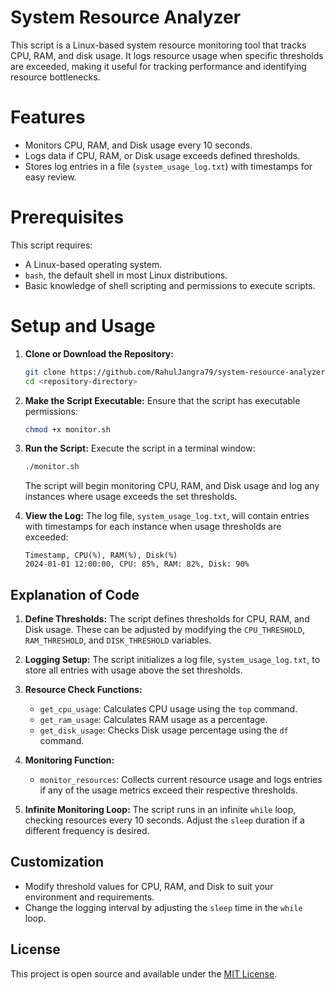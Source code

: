 # System Resource Analyzer

This script is a Linux-based system resource monitoring tool that tracks CPU, RAM, and disk usage. It logs resource usage when specific thresholds are exceeded, 
making it useful for tracking performance and identifying resource bottlenecks.

# Features

- Monitors CPU, RAM, and Disk usage every 10 seconds.
- Logs data if CPU, RAM, or Disk usage exceeds defined thresholds.
- Stores log entries in a file (`system_usage_log.txt`) with timestamps for easy review.

# Prerequisites

This script requires:

- A Linux-based operating system.
- `bash`, the default shell in most Linux distributions.
- Basic knowledge of shell scripting and permissions to execute scripts.

# Setup and Usage

1. **Clone or Download the Repository:**
   ```bash
   git clone https://github.com/RahulJangra79/system-resource-analyzer.git
   cd <repository-directory>
   ```

2. **Make the Script Executable:**
   Ensure that the script has executable permissions:
   ```bash
   chmod +x monitor.sh
   ```

3. **Run the Script:**
   Execute the script in a terminal window:
   ```bash
   ./monitor.sh
   ```
   The script will begin monitoring CPU, RAM, and Disk usage and log any instances where usage exceeds the set thresholds.

4. **View the Log:**
   The log file, `system_usage_log.txt`, will contain entries with timestamps for each instance when usage thresholds are exceeded:
   ```plaintext
   Timestamp, CPU(%), RAM(%), Disk(%)
   2024-01-01 12:00:00, CPU: 85%, RAM: 82%, Disk: 90%
   ```

## Explanation of Code

1. **Define Thresholds:**
   The script defines thresholds for CPU, RAM, and Disk usage. These can be adjusted by modifying the `CPU_THRESHOLD`, `RAM_THRESHOLD`, and `DISK_THRESHOLD` variables.

2. **Logging Setup:**
   The script initializes a log file, `system_usage_log.txt`, to store all entries with usage above the set thresholds.

3. **Resource Check Functions:**
   - `get_cpu_usage`: Calculates CPU usage using the `top` command.
   - `get_ram_usage`: Calculates RAM usage as a percentage.
   - `get_disk_usage`: Checks Disk usage percentage using the `df` command.

4. **Monitoring Function:**
   - `monitor_resources`: Collects current resource usage and logs entries if any of the usage metrics exceed their respective thresholds.

5. **Infinite Monitoring Loop:**
   The script runs in an infinite `while` loop, checking resources every 10 seconds. Adjust the `sleep` duration if a different frequency is desired.

## Customization

- Modify threshold values for CPU, RAM, and Disk to suit your environment and requirements.
- Change the logging interval by adjusting the `sleep` time in the `while` loop.

## License

This project is open source and available under the [MIT License](LICENSE).





